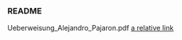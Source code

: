 ### README

Ueberweisung_Alejandro_Pajaron.pdf
[a relative link](Ueberweisung_Alejandro_Pajaron.pdf)
